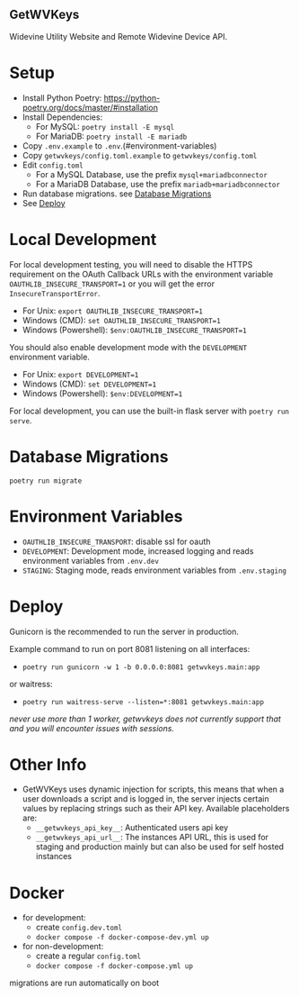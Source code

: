 ## GetWVKeys

Widevine Utility Website and Remote Widevine Device API.

# Setup

-   Install Python Poetry: https://python-poetry.org/docs/master/#installation
-   Install Dependencies:
    -   For MySQL: `poetry install -E mysql`
    -   For MariaDB: `poetry install -E mariadb`
-   Copy `.env.example` to `.env`.(#environment-variables)
-   Copy `getwvkeys/config.toml.example` to `getwvkeys/config.toml`
-   Edit `config.toml`
    -   For a MySQL Database, use the prefix `mysql+mariadbconnector`
    -   For a MariaDB Database, use the prefix `mariadb+mariadbconnector`
-   Run database migrations. see [Database Migrations](#database-migrations)
-   See [Deploy](#deploy)

# Local Development

For local development testing, you will need to disable the HTTPS requirement on the OAuth Callback URLs
with the environment variable `OAUTHLIB_INSECURE_TRANSPORT=1` or you will get the error `InsecureTransportError`.

-   For Unix: `export OAUTHLIB_INSECURE_TRANSPORT=1`
-   Windows (CMD): `set OAUTHLIB_INSECURE_TRANSPORT=1`
-   Windows (Powershell): `$env:OAUTHLIB_INSECURE_TRANSPORT=1`

You should also enable development mode with the `DEVELOPMENT` environment variable.

-   For Unix: `export DEVELOPMENT=1`
-   Windows (CMD): `set DEVELOPMENT=1`
-   Windows (Powershell): `$env:DEVELOPMENT=1`

For local development, you can use the built-in flask server with `poetry run serve`.

# Database Migrations

`poetry run migrate`

# Environment Variables

-   `OAUTHLIB_INSECURE_TRANSPORT`: disable ssl for oauth
-   `DEVELOPMENT`: Development mode, increased logging and reads environment variables from `.env.dev`
-   `STAGING`: Staging mode, reads environment variables from `.env.staging`

# Deploy

Gunicorn is the recommended to run the server in production.

Example command to run on port 8081 listening on all interfaces:

-   `poetry run gunicorn -w 1 -b 0.0.0.0:8081 getwvkeys.main:app`

or waitress:
-   `poetry run waitress-serve --listen=*:8081 getwvkeys.main:app`

_never use more than 1 worker, getwvkeys does not currently support that and you will encounter issues with sessions._

# Other Info

-   GetWVKeys uses dynamic injection for scripts, this means that when a user downloads a script and is logged in, the server injects certain values by replacing strings such as their API key. Available placeholders are:
    -   `__getwvkeys_api_key__`: Authenticated users api key
    -   `__getwvkeys_api_url__`: The instances API URL, this is used for staging and production mainly but can also be used for self hosted instances


# Docker
- for development:
    - create `config.dev.toml`
    - `docker compose -f docker-compose-dev.yml up`
- for non-development:
    - create a regular `config.toml`
    - `docker compose -f docker-compose.yml up`

migrations are run automatically on boot